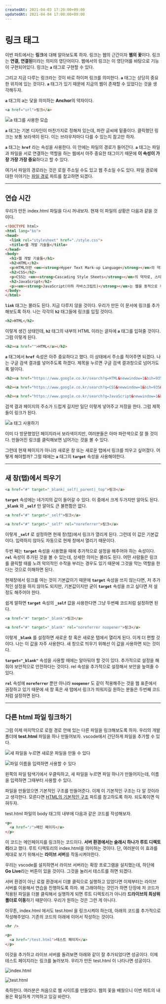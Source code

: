 ```yaml
---
createdAt: 2021-04-03 17:20:00+09:00
updatedAt: 2021-04-04 17:00:00+09:00
---
```


# 링크 태그
이번 파트에서는 **링크**에 대해 알아보도록 하자. 링크는 웹의 근간이자 **웹의 꽃**이다. 링크는 **연결, 연결된**이라는 의미의 영단어이다. 웹에서의 링크는 이 영단어를 바탕으로 기능이 구현되어있다. 링크는 **`a`** 태그로 구현할 수 있다.

그리고 지금 다루는 링크라는 것이 바로 하이퍼 링크를 의미한다. **`a`** 태그는 상당히 중요한 위치에 있는 것이다. **`a`** 태그가 있기 때문에 지금의 웹이 존재할 수 있었다는 것을 생각해두자.

**`a`** 태그의 a는 닻을 의미하는 **Anchor**의 약자이다.

```html
<a href="url">링크</a>
```

![a 태그를 사용한 모습](https://i.postimg.cc/4469DmD2/K-20210404-043742.png)

**`a`** 태그는 기본 디자인이 마찬가지로 정해져 있는데, 파란 글씨에 밑줄이다. 클릭했던 링크는 보통 보라색이 된다. 이는 브라우저마다 다를 수 있는지 참고만 하자.

**`a`** 태그는 **`href`** 라는 속성을 사용한다. 이 안에는 파일의 경로가 들어간다. **`a`** 태그는 파일과 파일을 서로 연결하는 역할을 하는 웹에서 아주 중요한 태그이기 때문에 **이 속성이 가장 가장 가장 중요**하다고 할 수 있다.

여기서 파일의 경로라는 것은 로컬 주소일 수도 있고 웹 주소일 수도 있다. 파일 경로에 대한 이야기는 [파일 경로](./10-file-path.md) 파트를 참고하면 되겠다.

---

## 연습 시간
우리가 만든 index.html 파일을 다시 꺼내보자. 현재 이 파일의 상황은 다음과 같을 것이다.

```html
<!DOCTYPE html>
<html lang="ko">
<head>
  <link rel="stylesheet" href="./style.css">
  <title>웹 개발 기술들</title>
</head>
<body>
  <h1>웹 개발 기술들</h1>
  <h2>HTML</h2>
  <p>HTML이란 <em><strong>Hyper Text Mark-up Language</strong></em>의 약자로 마크업 언어를 말한다. 마크업 언어는 웹의 뼈대를 구성하는 언어라고 이해하면 되겠다. 웹을 구성하는 세가지 요소중 가장 중요한 요소이다.</p>
  <h2>CSS</h2>
  <p>CSS는 <em><strong>Cascading Style Sheets</strong></em>의 약자로, 스타일을 입히기 위한 언어이다. 디자인을 맡고 있다.</p>
  <h2>JavaScript</h2>
  <p><em><strong>JavaScript(이하 자바스크립트)</strong></em>는 웹을 동적으로 제어하기 위한 프로그래밍 언어 혹은 스크립트 언어이다. HTML과 CSS를 전부 조정할 수 있다.</p>
</body>
</html>
```

**`link`** 태그는 몰라도 된다. 지금 다루지 않을 것이다. 우리가 만든 이 문서에 링크를 추가해보도록 하자. 나는 각각의 **`h2`** 태그들에 링크를 입힐 것이다.

```html
<h2>HTML</h2>
```

이렇게 생긴 상태인데, **`h2`** 태그의 내부의 HTML 이라는 글자에 **`a`** 태그를 입혀줄 것이다. 그럼 이렇게 된다.

```html
<h2><a href="">HTML</a></h2>
```

**`a`** 태그에서 **`href`** 속성은 아주 중요하다고 했다. 이 상태에서 주소를 적어주면 되겠다. 나는 구글 검색 결과를 넣어주도록 하겠다. 제목을 누르면 구글 검색 결과창으로 넘어가도록 말이다.

```html
<h2><a href="https://www.google.co.kr/search?q=HTML&newwindow=1&bih=935&biw=1870&hl=ko&sxsrf=ALeKk01U7gGj3gCKsnPlnaGaXn1wVl_bgw%3A1617515174339&ei=plJpYPuhFOuQr7wP2Ymk4AE&oq=HTML&gs_lcp=Cgdnd3Mtd2l6EAMyBAgjECcyBAgjECcyBAgjECcyBwgAELEDEEMyBQgAELEDMgUIABCxAzIFCAAQsQMyAggAMgIIADICCAA6CAgAELEDEIMBOgQIABADOgcIIxDqAhAnUO0IWLUbYJ0eaARwAHgAgAGUAYgB-AeSAQMwLjmYAQCgAQGqAQdnd3Mtd2l6sAEKwAEB&sclient=gws-wiz&ved=0ahUKEwj7jIrL8ePvAhVryIsBHdkECRwQ4dUDCA0&uact=5">HTML</a></h2>
```

```html
<h2><a href="https://www.google.co.kr/search?q=CSS&newwindow=1&bih=935&biw=1870&hl=ko&sxsrf=ALeKk010qomzi4Y72vc9Jhg9lGdTRFFHMw%3A1617515178937&ei=qlJpYK_QOOiVr7wPocqqgAg&oq=CSS&gs_lcp=Cgdnd3Mtd2l6EAMyBAgjECcyBAgjECcyBwgAELEDEEMyBAgAEEMyBAgAEEMyBAgAEEMyBAgAEEMyBAgAEEMyBAgAEEMyBAgAEEM6BQgAELEDUPppWNJsYMJvaABwAngAgAH8AYgB-wSSAQUwLjMuMZgBAKABAaoBB2d3cy13aXrAAQE&sclient=gws-wiz&ved=0ahUKEwivzaLN8ePvAhXoyosBHSGlCoAQ4dUDCA0&uact=5">CSS</a></h2>
```

```html
<h2><a href="https://www.google.co.kr/search?q=JavaScript&newwindow=1&bih=935&biw=1870&hl=ko&sxsrf=ALeKk02wervRU39b323dnlIASjdru4dRLQ%3A1617515194037&ei=ulJpYLvnAaSmmAXnjrvYAw&oq=JavaScript&gs_lcp=Cgdnd3Mtd2l6EAMyBAgjECcyBAgjECcyBAgjECcyBwgAELEDEEMyBAgAEEMyBwgAEIcCEBQyBAgAEEMyBAgAEEMyBAgAEEMyBwgAELEDEEM6BggjECcQEzoFCAAQsQM6CAgAELEDEIMBUNZyWOaJAWCejAFoAXACeACAAbUBiAHXCpIBBDAuMTKYAQCgAQGqAQdnd3Mtd2l6wAEB&sclient=gws-wiz&ved=0ahUKEwi7rLzU8ePvAhUkE6YKHWfHDjsQ4dUDCA0&uact=5">JavaScript</a></h2>
```

검색 결과 페이지의 주소가 드럽게 길지만 일단 이렇게 넣어주고 저장을 한다. 그럼 제목들이 링크가 된다.

![a 태그 사용하기](https://i.postimg.cc/65rZhPhP/K-20210404-144724.png)

이미 다 방문했었던 페이지라서 보라색이지만, 여러분들은 아마 파란색으로 잘 뜰 것이다. 만들어진 링크를 클릭해보면 넘어가는 것을 볼 수 있다.

그런데 현재 페이지가 아니라 새로운 창 또는 새로운 탭에서 링크를 띄우고 싶어졌다. 어떻게 해야할까? 그럴 때에는 **`a`** 태그의 **`target`** 속성을 사용해야한다.

---

## 새 창(탭)에서 띄우기
```html
<a href="#" target="_blank|_self|_parent|_top">링크</a>
```

**`target`** 속성에는 네가지의 값이 들어갈 수 있다. 이 중에서 크게 두가지만 알아도 된다. **`_blank`** 와 **`_self`** 만 알아도 큰 불편함은 없다.

```html
<a href="#" target="_self">링크</a>
```

```html
<a href="#" target="_self" rel="noreferrer">링크</a>
```

이렇게 **`_self`** 로 설정하면 현재 창(탭)에서 링크가 열리게 된다. 그런데 이 값은 기본값이다. 입력하지 않아도 자동으로 현재 창에서 열리기 때문이다.

두번 째는 **`target`** 속성을 사용했을 때에 추가적으로 설정을 해주어야 하는 속성이다. **`rel`** 속성이 추가된 것을 볼 수 있는데, 상세한 의미는 몰라도 된다. 어떤 사람들은 링크를 클릭할 때를 노려 악의적인 수작을 부리는 경우도 있기 때문에 그것을 막는 역할을 한다는 것으로 이해하면 된다.

현재창에서 링크를 여는 것이 기본값이기 때문에 **`target`** 속성을 쓰지 않는다면, 저 추가적인 설정을 하지 않아도 되지만, 기본값이지만 굳이 **`target`** 속성을 쓰고 싶다면 저 설정도 해주어야 한다.

쉽게 말하면 **`target`** 속성의 **`_self`** 값을 사용한다면 그냥 두번째 코드처럼 설정하면 된다.

```html
<a href="#" target="_blank">링크</a>
```

```html
<a href="#" target="_blank" rel="noreferrer noopener">링크</a>
```

이렇게 **`_blank`** 를 설정하면 새로운 창 혹은 새로운 탭에서 열리게 된다. 이게 더 편할 것이다. 나는 이 값을 자주 사용한다. 새 창으로 띄우기 위해선 이 값을 사용하면 되는 것이다.

**`target="_blank"`** 속성을 사용할 때에는 알아둬야 할 것이 있다. 추가적으로 설정을 해줘야 보안적으로 안전하다는 것이다. rel 속성을 추가적으로 설정해서 보안을 높여줄 수 있다.

**`rel`** 속성에 **`noreferrer`** 뿐만 아니라 **`noopener`** 도 같이 적용해주는 것을 웹 표준에서 권장하고 있기 때문에 새 창 혹은 새 탭에서 링크가 띄워지길 원하는 분들은 두번째 코드처럼 설정하면 된다.

---

## 다른 html 파일 링크하기
그럼 이제 마지막으로 로컬 경로 안에 있는 다른 파일을 링크해보도록 하자. 우리의 개발 폴더에 **test.html** 파일을 하나 만들어보자. vscode에서 간단하게 파일을 추가할 수 있다.

![새 파일을 누르면 새로운 파일을 만들 수 있다](https://i.postimg.cc/VvxVckZm/K-20210404-151633.png)

![파일 이름을 입력하면 사용할 수 있다](https://i.postimg.cc/SRCwR9MJ/K-20210404-151518.png)

왼쪽의 파일 탐색기에서 우클릭하고, 새 파일을 누르면 파일 하나가 만들어지는데, 이름을 입력하면 그때부터 사용할 수 있다.

파일을 만들었으면 기본적인 구조를 만들어준다. 이제 이 기본적인 구조는 다 알 것이라고 생각한다. 모른다면 [HTML의 기본적인 구조](./4-html-default.md) 파트를 참고하도록 하자. 되도록이면 익혀두자.

test.html 파일의 body 태그의 내부에 다음과 같은 코드를 작성해보자.

```html
<p>
  <a href="/">메인 페이지</a>
</p>
```

이 코드는 메인페이지를 링크하는 코드이다. **서버 환경에서는 슬래시 하나가 루트 디렉토리**라고 했다. 루트 디렉토리의 index.html을 의미하는 것이다. 단, 여러분이 이 효과를 제대로 보기 위해서는 **라이브 서버**를 작동시켜야한다.

우리는 vscode를 설치하면서 라이브 서버라는 확장 프로그램을 설치했는데, 하단에 **Go Live**라는 버튼이 있을 것이다. 그것을 눌러서 테스트를 하면 되겠다.

서버 환경이 아닌 로컬 환경에서 더블 클릭으로 실행하고 있었다면 이제부터는 라이브 서버를 이용해서 연습을 진행하도록 하자. 왜 그래야하는 것인가 하면 단장에 저 코드가 적용된 파일을 더블 클릭해서 실행하게 되면 루트 디렉토리가 아니라 **드라이브의 최상위 폴더로 이동**하기 때문이다. 우리가 원하는 것은 그런 게 아니다.

아무튼, index.html 에서도 test.html 을 링크시켜야 하는데, 아래의 코드를 추가적으로 작성해주었다. 기존의 코드의 아래에 이어서 작성하는 것이다.

```html
<hr />

<p>
  <a href="/test.html">테스트 페이지</a>
</p>
```

이것을 추가하고 라이브 서버를 돌려보면 아래와 같이 잘 추가되었다면 성공이다. 이제 테스트 페이지라는 링크를 눌러보자. 우리가 만든 test.html 이 나타나면 성공이다.

![index.html](https://i.postimg.cc/xqDVP2mp/K-20210404-165241.png)

![test.html](https://i.postimg.cc/52WFXQXL/K-20210404-165532.png)

축하한다. 여러분은 처음으로 웹 사이트를 만들었다. 웹의 꽃을 배웠으니 이번 파트의 내용은 확실하게 기억하고 있길 바란다.